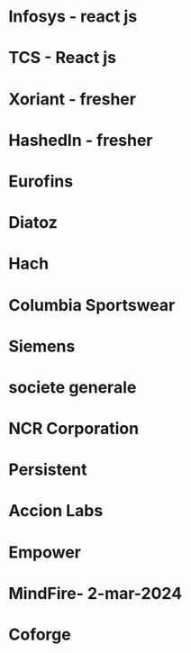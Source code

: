 # Infosys - react js

# TCS - React js

# Xoriant - fresher

# HashedIn - fresher

# Eurofins

# Diatoz

# Hach

# Columbia Sportswear

# Siemens

# societe generale

# NCR Corporation

# Persistent

# Accion Labs

# Empower

# MindFire- 2-mar-2024

# Coforge
